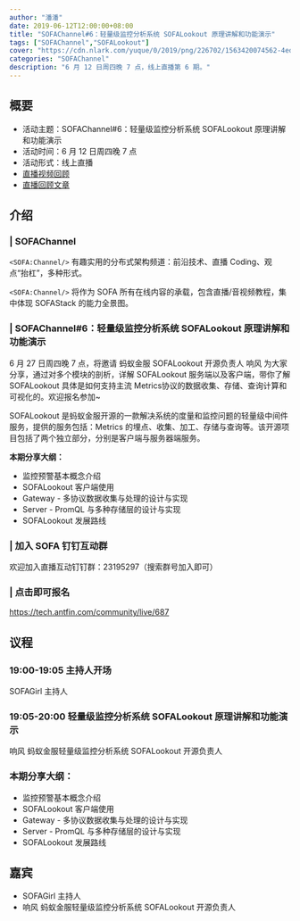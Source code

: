 ```yaml
---
author: "潘潘"
date: 2019-06-12T12:00:00+08:00
title: "SOFAChannel#6：轻量级监控分析系统 SOFALookout 原理讲解和功能演示"
tags: ["SOFAChannel","SOFALookout"]
cover: "https://cdn.nlark.com/yuque/0/2019/png/226702/1563420074562-4edb7587-1564-473a-97d8-20e84a0e15c5.png"
categories: "SOFAChannel"
description: "6 月 12 日周四晚 7 点，线上直播第 6 期。"
---
```


## 概要

- 活动主题：SOFAChannel#6：轻量级监控分析系统 SOFALookout 原理讲解和功能演示
- 活动时间：6 月 12 日周四晚 7 点
- 活动形式：线上直播
- [直播视频回顾](https://tech.antfin.com/community/live/687)
- [直播回顾文章](https://www.sofastack.tech/blog/sofa-channel-6-retrospect/)

## 介绍

### | SOFAChannel

`<SOFA:Channel/>` 有趣实用的分布式架构频道：前沿技术、直播 Coding、观点“抬杠”，多种形式。 

`<SOFA:Channel/>` 将作为 SOFA 所有在线内容的承载，包含直播/音视频教程，集中体现 SOFAStack 的能力全景图。

### | SOFAChannel#6：**轻量级监控分析系统 SOFALookout 原理讲解和功能演示**

6 月 27 日周四晚 7 点，将邀请 蚂蚁金服 SOFALookout 开源负责人 响风 为大家分享，通过对多个模块的剖析，详解 SOFALookout 服务端以及客户端，带你了解 SOFALookout 具体是如何支持主流 Metrics协议的数据收集、存储、查询计算和可视化的。欢迎报名参加~

SOFALookout 是蚂蚁金服开源的一款解决系统的度量和监控问题的轻量级中间件服务，提供的服务包括：Metrics 的埋点、收集、加工、存储与查询等。该开源项目包括了两个独立部分，分别是客户端与服务器端服务。

**本期分享大纲：**

- 监控预警基本概念介绍
- SOFALookout 客户端使用
- Gateway - 多协议数据收集与处理的设计与实现
- Server - PromQL 与多种存储层的设计与实现
- SOFALookout 发展路线

### | 加入 SOFA 钉钉互动群

欢迎加入直播互动钉钉群：23195297（搜索群号加入即可）

### | 点击即可报名

<https://tech.antfin.com/community/live/687>

## 议程

### 19:00-19:05  主持人开场

SOFAGirl 主持人

### 19:05-20:00  轻量级监控分析系统 SOFALookout 原理讲解和功能演示

响风 蚂蚁金服轻量级监控分析系统 SOFALookout 开源负责人

### 本期分享大纲：

- 监控预警基本概念介绍
- SOFALookout 客户端使用
- Gateway - 多协议数据收集与处理的设计与实现
- Server - PromQL 与多种存储层的设计与实现
- SOFALookout 发展路线

## 嘉宾

- SOFAGirl  主持人
- 响风 蚂蚁金服轻量级监控分析系统 SOFALookout 开源负责人
